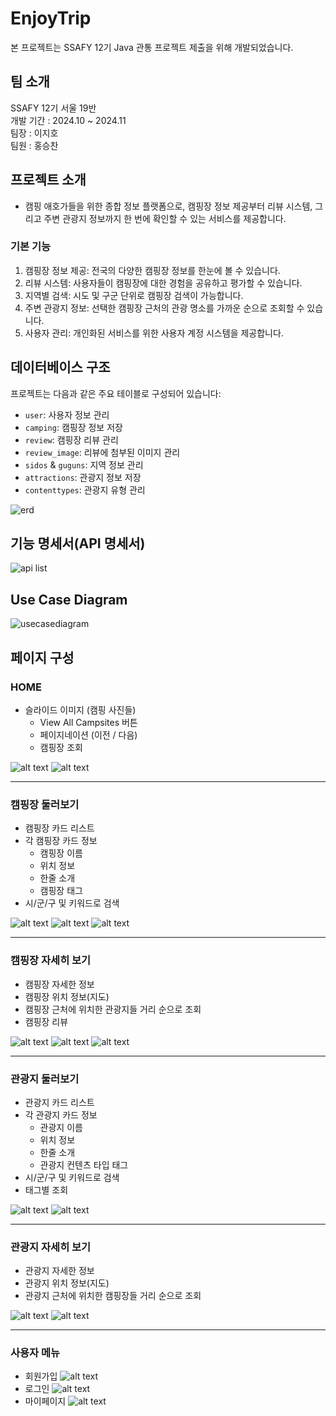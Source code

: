 # EnjoyTrip

본 프로젝트는 SSAFY 12기 Java 관통 프로젝트 제출을 위해 개발되었습니다.

## 팀 소개
SSAFY 12기 서울 19반  
개발 기간 : 2024.10 ~ 2024.11  
팀장 : 이지호  
팀원 : 홍승찬

## 프로젝트 소개
- 캠핑 애호가들을 위한 종합 정보 플랫폼으로, 캠핑장 정보 제공부터 리뷰 시스템, 그리고 주변 관광지 정보까지 한 번에 확인할 수 있는 서비스를 제공합니다.

### 기본 기능
1. 캠핑장 정보 제공: 전국의 다양한 캠핑장 정보를 한눈에 볼 수 있습니다.
2. 리뷰 시스템: 사용자들이 캠핑장에 대한 경험을 공유하고 평가할 수 있습니다.
3. 지역별 검색: 시도 및 구군 단위로 캠핑장 검색이 가능합니다.
4. 주변 관광지 정보: 선택한 캠핑장 근처의 관광 명소를 가까운 순으로 조회할 수 있습니다.
5. 사용자 관리: 개인화된 서비스를 위한 사용자 계정 시스템을 제공합니다.

## 데이터베이스 구조

프로젝트는 다음과 같은 주요 테이블로 구성되어 있습니다:

- `user`: 사용자 정보 관리
- `camping`: 캠핑장 정보 저장
- `review`: 캠핑장 리뷰 관리
- `review_image`: 리뷰에 첨부된 이미지 관리
- `sidos` & `guguns`: 지역 정보 관리
- `attractions`: 관광지 정보 저장
- `contenttypes`: 관광지 유형 관리

![erd](img/erd_v2.png)

## 기능 명세서(API 명세서)

![api list](img/기능명세서.png)

## Use Case Diagram

![usecasediagram](img/UseCaseDiagram.png)

## 페이지 구성
### **HOME**
- 슬라이드 이미지 (캠핑 사진들)
  - View All Campsites 버튼
  - 페이지네이션 (이전 / 다음)
  - 캠핑장 조회

![alt text](img/main.png)
![alt text](img/main2.png)

---
### **캠핑장 둘러보기**
- 캠핑장 카드 리스트
- 각 캠핑장 카드 정보
    - 캠핑장 이름
    - 위치 정보
    - 한줄 소개
    - 캠핑장 태그
- 시/군/구 및 키워드로 검색

![alt text](img/campsite.png)
![alt text](img/campsite2.png)
![alt text](img/campsite3.png)

---
### **캠핑장 자세히 보기**
- 캠핑장 자세한 정보
- 캠핑장 위치 정보(지도)
- 캠핑장 근처에 위치한 관광지들 거리 순으로 조회
- 캠핑장 리뷰

![alt text](img/campsiteDetail.png)
![alt text](img/campsiteDetail2.png)
![alt text](img/campsiteDetail3.png)

---
### **관광지 둘러보기**
- 관광지 카드 리스트
- 각 관광지 카드 정보
    - 관광지 이름
    - 위치 정보
    - 한줄 소개
    - 관광지 컨텐츠 타입 태그
- 시/군/구 및 키워드로 검색
- 태그별 조회

![alt text](img/attraction.png)
![alt text](img/attraction2.png)

---
### **관광지 자세히 보기**
- 관광지 자세한 정보
- 관광지 위치 정보(지도)
- 관광지 근처에 위치한 캠핑장들 거리 순으로 조회

![alt text](img/attractionDetail.png)
![alt text](img/attractionDetail2.png)

---
### **사용자 메뉴**
- 회원가입
![alt text](/img/join.png)
- 로그인
![alt text](/img/login.png)
- 마이페이지
![alt text](img/mypage.png)